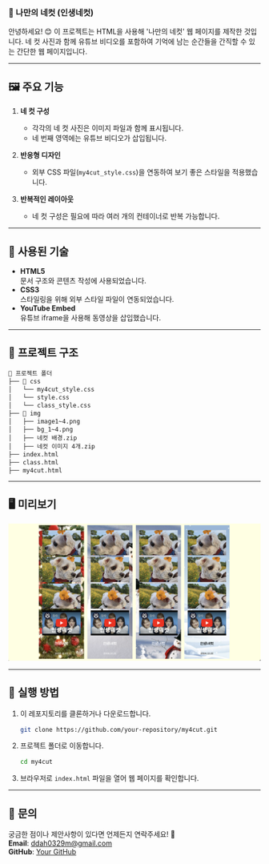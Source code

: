### 📸 나만의 네컷 (인생네컷)

안녕하세요! 😊 이 프로젝트는 HTML을 사용해 '나만의 네컷' 웹 페이지를 제작한 것입니다. 네 컷 사진과 함께 유튜브 비디오를 포함하여 기억에 남는 순간들을 간직할 수 있는 간단한 웹 페이지입니다.

---

## 🖼️ 주요 기능
1. **네 컷 구성**  
   - 각각의 네 컷 사진은 이미지 파일과 함께 표시됩니다.
   - 네 번째 영역에는 유튜브 비디오가 삽입됩니다.  

2. **반응형 디자인**  
   - 외부 CSS 파일(`my4cut_style.css`)을 연동하여 보기 좋은 스타일을 적용했습니다.  

3. **반복적인 레이아웃**  
   - 네 컷 구성은 필요에 따라 여러 개의 컨테이너로 반복 가능합니다.

---

## 🔧 사용된 기술
- **HTML5**  
  문서 구조와 콘텐츠 작성에 사용되었습니다.
- **CSS3**  
  스타일링을 위해 외부 스타일 파일이 연동되었습니다.
- **YouTube Embed**  
  유튜브 iframe을 사용해 동영상을 삽입했습니다.

---

## 🌟 프로젝트 구조
```
📂 프로젝트 폴더
├── 📂 css
│   └── my4cut_style.css
│   └── style.css
│   └── class_style.css
├── 📂 img
│   ├── image1~4.png
│   ├── bg_1~4.png
│   ├── 네컷 배경.zip
│   ├── 네컷 이미지 4개.zip
├── index.html
├── class.html
├── my4cut.html
```

---

## 🖥️ 미리보기  
<img src="img/example.png" width="700px" />

---

## 🚀 실행 방법
1. 이 레포지토리를 클론하거나 다운로드합니다.
   ```bash
   git clone https://github.com/your-repository/my4cut.git
   ```
2. 프로젝트 폴더로 이동합니다.
   ```bash
   cd my4cut
   ```
3. 브라우저로 `index.html` 파일을 열어 웹 페이지를 확인합니다.

---

## 📧 문의
궁금한 점이나 제안사항이 있다면 언제든지 연락주세요! 💌  
**Email**: ddah0329m@gmail.com  
**GitHub**: [Your GitHub](https://github.com/ddah0329)
